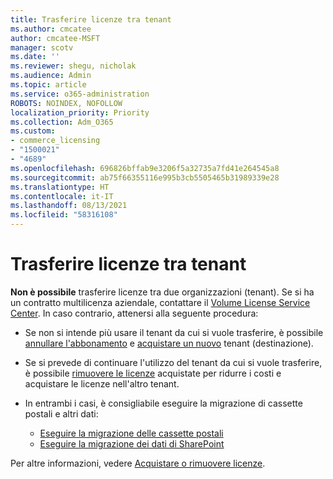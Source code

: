 ```yaml
---
title: Trasferire licenze tra tenant
ms.author: cmcatee
author: cmcatee-MSFT
manager: scotv
ms.date: ''
ms.reviewer: shegu, nicholak
ms.audience: Admin
ms.topic: article
ms.service: o365-administration
ROBOTS: NOINDEX, NOFOLLOW
localization_priority: Priority
ms.collection: Adm_O365
ms.custom:
- commerce_licensing
- "1500021"
- "4689"
ms.openlocfilehash: 696826bffab9e3206f5a32735a7fd41e264545a8
ms.sourcegitcommit: ab75f66355116e995b3cb5505465b31989339e28
ms.translationtype: HT
ms.contentlocale: it-IT
ms.lasthandoff: 08/13/2021
ms.locfileid: "58316108"
---
```

# <a name="transfer-licenses-between-tenants"></a>Trasferire licenze tra tenant

**Non è possibile** trasferire licenze tra due organizzazioni (tenant). Se si ha un contratto multilicenza aziendale, contattare il [Volume License Service Center](https://support.microsoft.com/help/4471406/how-to-contact-the-microsoft-volume-licensing-service-center). In caso contrario, attenersi alla seguente procedura:

- Se non si intende più usare il tenant da cui si vuole trasferire, è possibile [annullare l'abbonamento](https://admin.microsoft.com/Adminportal/Home?source=applauncher#/subscriptions) e [acquistare un nuovo](https://www.microsoft.com/microsoft-365/business/compare-all-microsoft-365-business-products?rtc=2&activetab=tab:primaryr2) tenant (destinazione).
- Se si prevede di continuare l'utilizzo del tenant da cui si vuole trasferire, è possibile [rimuovere le licenze](https://docs.microsoft.com/microsoft-365/commerce/licenses/buy-licenses#buy-or-remove-licenses-for-your-business-subscription) acquistate per ridurre i costi e acquistare le licenze nell'altro tenant.
- In entrambi i casi, è consigliabile eseguire la migrazione di cassette postali e altri dati:

    - [Eseguire la migrazione delle cassette postali](https://docs.microsoft.com/Exchange/mailbox-migration/migrate-mailboxes-across-tenants)
    - [Eseguire la migrazione dei dati di SharePoint](https://aka.ms/modernSpoAdminCenter/CloudContentMigrations)

Per altre informazioni, vedere [Acquistare o rimuovere licenze](https://docs.microsoft.com/microsoft-365/commerce/licenses/buy-licenses).